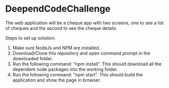 # DeependCodeChallenge
The web application will be a cheque app with two screens, one to see a list of cheques and the second to see the cheque details.

Steps to set up solution:
1) Make sure NodeJs and NPM are installed.
2) Download/Clone this repository and open command prompt in the downloaded folder.
3) Run the following command:  "npm install". This should download all the dependent node packages into the working folder.
4) Run the following command: "npm start". This should build the application and show the page in browser.
